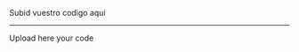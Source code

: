 Subid vuestro codigo aqui

-------------------------------------------------------------------------------------------------------

Upload here your code
